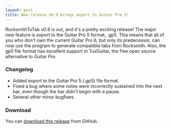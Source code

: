 ```yaml
---
layout: post
title: New release v0.9 brings export to Guitar Pro 5!
---
```


RocksmithToTab v0.9 is out, and it's a pretty exciting release! The major new feature is export to the Guitar Pro 5 format, .gp5. This means that all of you who don't own the current Guitar Pro 6, but only its predecessor, can now use the program to generate compatible tabs from Rocksmith. Also, the gp5 file format has excellent support in TuxGuitar, the free open source alternative to Guitar Pro.

### Changelog

* Added export to the Guitar Pro 5 (.gp5) file format.
* Fixed a bug where some notes were incorrectly sustained into the next bar, even though the bar didn't begin with a pause.
* Several other minor bugfixes.

### Download

You can [download this release][dl] from GitHub. 



[dl]: https://github.com/fholger/RocksmithToTab/releases/tag/v0.9
